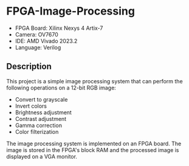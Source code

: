 # FPGA-Image-Processing

- FPGA Board: Xilinx Nexys 4 Artix-7
- Camera: OV7670
- IDE: AMD Vivado 2023.2
- Language: Verilog

## Description

This project is a simple image processing system that can perform the following operations on a 12-bit RGB image:

- Convert to grayscale
- Invert colors
- Brightness adjustment
- Contrast adjustment
- Gamma correction
- Color filterization

The image processing system is implemented on an FPGA board. The image is stored in the FPGA's block RAM and the processed image is displayed on a VGA monitor.
